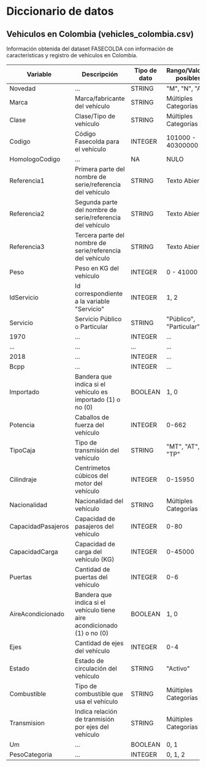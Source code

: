 # Diccionario de datos

## Vehiculos en Colombia (vehicles_colombia.csv)

Información obtenida del dataset FASECOLDA con información de características y registro de vehículos en Colombia.

| Variable | Descripción | Tipo de dato | Rango/Valores posibles |
| --- | --- | --- | --- |
| Novedad | ... | STRING | "M", "N", "A" |
| Marca | Marca/fabricante del vehículo | STRING | Múltiples Categorías |
| Clase | Clase/Tipo de vehículo | STRING | Múltiples Categorías |
| Codigo | Código Fasecolda para el vehículo | INTEGER | 101000 - 40300000 |
| HomologoCodigo | ... | NA | NULO |
| Referencia1 | Primera parte del nombre de serie/referencia del vehículo | STRING | Texto Abierto |
| Referencia2 | Segunda parte del nombre de serie/referencia del vehículo | STRING | Texto Abierto |
| Referencia3 | Tercera parte del nombre de serie/referencia del vehículo | STRING | Texto Abierto |
| Peso | Peso en KG del vehículo | INTEGER | 0 - 41000 |
| IdServicio | Id correspondiente a la variable "Servicio" | INTEGER | 1, 2 |
| Servicio | Servicio Público o Particular | STRING | "Público", "Particular" |
| 1970 | ... | INTEGER | ... |
| ... | ... | ... | ... |
| 2018 | ... | INTEGER | ... |
| Bcpp | ... |  INTEGER | ... |
| Importado | Bandera que indica si el vehículo es importado (1) o no (0) | BOOLEAN | 1, 0 |
| Potencia | Caballos de fuerza del vehículo | INTEGER | 0-662 |
| TipoCaja | Tipo de transmisión del vehículo | STRING | "MT", "AT", "TP" |
| Cilindraje | Centrímetos cúbicos del motor del vehículo | INTEGER | 0-15950 |
| Nacionalidad | Nacionalidad del vehículo | STRING | Múltiples Categorías |
| CapacidadPasajeros | Capacidad de pasajeros del vehículo | INTEGER | 0-80 |
| CapacidadCarga | Capacidad de carga del vehículo (KG) | INTEGER | 0-45000 |
| Puertas | Cantidad de puertas del vehículo | INTEGER | 0-6 |
| AireAcondicionado | Bandera que indica si el vehículo tiene aire acondicionado (1) o no (0) | BOOLEAN | 1, 0 |
| Ejes | Cantidad de ejes del vehículo | INTEGER | 0-4 |
| Estado | Estado de circulación del vehículo | STRING | "Activo" |
| Combustible | Tipo de combustible que usa el vehículo | STRING | Múltiples Categorías |
| Transmision | Indica relación de tranmisión por ejes del vehículo | STRING | Múltiples Categorías |
| Um | ... | BOOLEAN | 0, 1 |
| PesoCategoria | ... | INTEGER | 0, 1, 2 |

